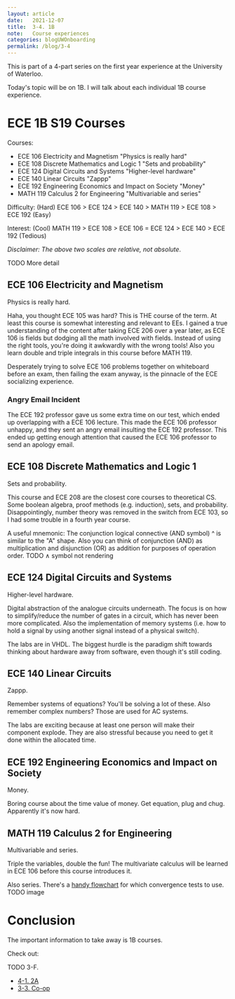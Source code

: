 ```yaml
---
layout: article
date:   2021-12-07
title:  3-4. 1B
note:   Course experiences
categories: blogUWOnboarding
permalink: /blog/3-4
---
```

This is part of a 4-part series on the first year experience at the University of Waterloo.

Today's topic will be on 1B. I will talk about each individual 1B course experience.

# ECE 1B S19 Courses

Courses:

* ECE 106 Electricity and Magnetism "Physics is really hard"
* ECE 108 Discrete Mathematics and Logic 1 "Sets and probability"
* ECE 124 Digital Circuits and Systems "Higher-level hardware"
* ECE 140 Linear Circuits "Zappp"
* ECE 192 Engineering Economics and Impact on Society "Money"
* MATH 119 Calculus 2 for Engineering "Multivariable and series"

Difficulty: (Hard) ECE 106 > ECE 124 > ECE 140 > MATH 119 > ECE 108 > ECE 192 (Easy)

Interest: (Cool) MATH 119 > ECE 108 > ECE 106 = ECE 124 > ECE 140 > ECE 192 (Tedious)

*Disclaimer: The above two scales are relative, not absolute*.

TODO More detail

## ECE 106 Electricity and Magnetism

Physics is really hard.

Haha, you thought ECE 105 was hard? This is THE course of the term. At least this course is somewhat interesting and relevant to EEs. I gained a true understanding of the content after taking ECE 206 over a year later, as ECE 106 is fields but dodging all the math involved with fields. Instead of using the right tools, you're doing it awkwardly with the wrong tools! Also you learn double and triple integrals in this course before MATH 119.

Desperately trying to solve ECE 106 problems together on whiteboard before an exam, then failing the exam anyway, is the pinnacle of the ECE socializing experience.

### Angry Email Incident

The ECE 192 professor gave us some extra time on our test, which ended up overlapping with a ECE 106 lecture. This made the ECE 106 professor unhappy, and they sent an angry email insulting the ECE 192 professor. This ended up getting enough attention that caused the ECE 106 professor to send an apology email.

## ECE 108 Discrete Mathematics and Logic 1

Sets and probability.

This course and ECE 208 are the closest core courses to theoretical CS. Some boolean algebra, proof methods (e.g. induction), sets, and probability. Disappointingly, number theory was removed in the switch from ECE 103, so I had some trouble in a fourth year course.

A useful mnemonic: The conjunction logical connective (AND symbol) ^ is similar to the "A" shape. Also you can think of conjunction (AND) as multiplication and disjunction (OR) as addition for purposes of operation order. TODO &wedge; symbol not rendering

## ECE 124 Digital Circuits and Systems

Higher-level hardware.

Digital abstraction of the analogue circuits underneath. The focus is on how to simplify/reduce the number of gates in a circuit, which has never been more complicated. Also the implementation of memory systems (i.e. how to hold a signal by using another signal instead of a physical switch).

The labs are in VHDL. The biggest hurdle is the paradigm shift towards thinking about hardware away from software, even though it's still coding.

## ECE 140 Linear Circuits

Zappp.

Remember systems of equations? You'll be solving a lot of these. Also remember complex numbers? Those are used for AC systems.

The labs are exciting because at least one person will make their component explode. They are also stressful because you need to get it done within the allocated time.

## ECE 192 Engineering Economics and Impact on Society

Money.

Boring course about the time value of money. Get equation, plug and chug. Apparently it's now hard.

## MATH 119 Calculus 2 for Engineering

Multivariable and series.

Triple the variables, double the fun! The multivariate calculus will be learned in ECE 106 before this course introduces it.

Also series. There's a [handy flowchart](https://math.hawaii.edu/~ralph/Classes/242/SeriesConvTests.pdf) for which convergence tests to use. TODO image

# Conclusion

The important information to take away is 1B courses.

Check out:

TODO 3-F.

* [4-1. 2A](/blog/4-1)
* [3-3. Co-op](/blog/3-3)

